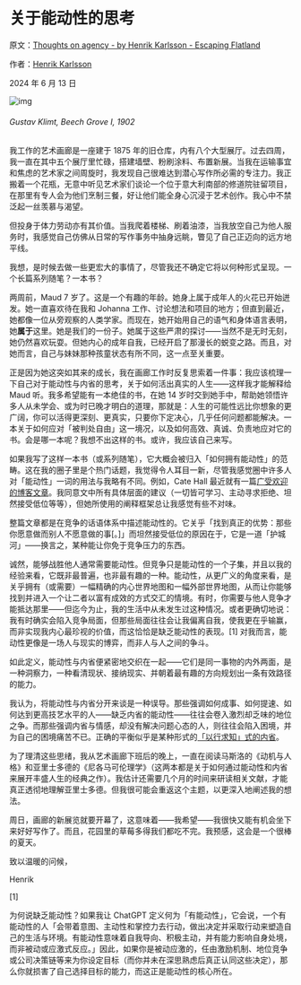 # 关于能动性的思考

原文：[Thoughts on agency - by Henrik Karlsson - Escaping Flatland](https://www.henrikkarlsson.xyz/p/thoughts-on-agency)

作者：[Henrik Karlsson](https://substack.com/@henrikkarlsson)

2024 年 6 月 13 日

![img](https://substackcdn.com/image/fetch/$s_!JKN0!,w_1456,c_limit,f_auto,q_auto:good,fl_progressive:steep/https%3A%2F%2Fsubstack-post-media.s3.amazonaws.com%2Fpublic%2Fimages%2F967ab853-d2f3-47fa-907c-4396f5e2f9e4_1600x1588.jpeg)

###### Gustav Klimt, *Beech Grove I*, 1902

我工作的艺术画廊是一座建于 1875 年的旧仓库，内有八个大型展厅。过去四周，我一直在其中五个展厅里忙碌，搭建墙壁、粉刷涂料、布置新展。当我在运输事宜和焦虑的艺术家之间周旋时，我发现自己很难达到潜心写作所必需的专注力。我正搬着一个花瓶，无意中听见艺术家们谈论一个位于意大利南部的修道院驻留项目，在那里有专人会为他们烹制三餐，好让他们能全身心沉浸于艺术创作。我心中不禁泛起一丝羡慕与渴望。

但投身于体力劳动亦有其价值。当我爬着楼梯、刷着油漆，当我放空自己为他人服务时，我感觉自己仿佛从日常的写作事务中抽身远眺，瞥见了自己正迈向的远方地平线。

我想，是时候去做一些更宏大的事情了，尽管我还不确定它将以何种形式呈现。一个长篇系列随笔？一本书？

两周前，Maud 7 岁了。这是一个有趣的年龄。她身上属于成年人的火花已开始迸发。她一直喜欢待在我和 Johanna 工作、讨论想法和项目的地方；但直到最近，她都像一位从旁观察的人类学家。而现在，她开始用自己的语气和身体语言表明，她**属于**这里。她是我们的一份子。她属于这些严肃的探讨——当然不是无时无刻，她仍然喜欢玩耍。但她内心的成年自我，已经开启了那漫长的蜕变之路。而且，对她而言，自己与妹妹那种孩童状态有所不同，这一点至关重要。

正是因为她这突如其来的成长，我在画廊工作时反复思索着一件事：我应该梳理一下自己对于能动性与内省的思考，关于如何活出真实的人生——这样我才能解释给 Maud 听。我多希望能有一本绝佳的书，在她 14 岁时交到她手中，帮助她领悟许多人从未学会、或为时已晚才明白的道理，那就是：人生的可能性远比你想象的更广阔，你可以活得更深刻、更真实，只要你下定决心，几乎任何问题都能解决。一本关于如何应对「被判处自由」这一境况，以及如何高效、真诚、负责地应对它的书。会是哪一本呢？我想不出这样的书。或许，我应该自己来写。

如果我写了这样一本书（或系列随笔），它大概会被归入「如何拥有能动性」的范畴。这在我的圈子里是个热门话题，我觉得令人耳目一新，尽管我感觉圈中许多人对「能动性」一词的用法与我略有不同。例如，Cate Hall 最近就有一篇[广受欢迎的博客文章](https://usefulfictions.substack.com/p/how-to-be-more-agentic)。我同意文中所有具体层面的建议（一切皆可学习、主动寻求拒绝、坦然接受低位等等），但她所使用的阐释框架总让我感觉有些不对味。

整篇文章都是在竞争的话语体系中描述能动性的。它关乎「找到真正的优势：那些你愿意做而别人不愿意做的事[。]」而坦然接受低位的原因在于，它是一道「护城河」——换言之，某种能让你免于竞争压力的东西。

诚然，能够战胜他人通常需要能动性。但竞争只是能动性的一个子集，并且以我的经验来看，它既非最普遍，也非最有趣的一种。能动性，从更广义的角度来看，是关乎拥有（或需要）一幅精确的内心世界地图和一幅外部世界地图，从而让你能够找到并进入一个让二者以富有成效的方式交汇的情境。有时，你需要与他人竞争才能抵达那里——但迄今为止，我的生活中从未发生过这种情况。或者更确切地说：我有时确实会陷入竞争局面，但那些局面往往会让我偏离自我，使我更在乎输赢，而非实现我内心最珍视的价值，而这恰恰是缺乏能动性的表现。[1] 对我而言，能动性更像是一场人与现实的博弈，而非人与人之间的争斗。

如此定义，能动性与内省便紧密地交织在一起——它们是同一事物的内外两面，是一种洞察力，一种看清现状、接纳现实、并朝着最有趣的方向规划出一条有效路径的能力。

我认为，将能动性与内省分开来谈是一种误导。那些强调如何成事、如何提速、如何达到更高技艺水平的人——缺乏内省的能动性——往往会卷入激烈却乏味的地位之争。而那些强调内省与情感，却没有解决问题心态的人，则往往会陷入困境，并为自己的困境痛苦不已。正确的平衡似乎是某种形式的[「以行求知」式的内省](https://www.henrikkarlsson.xyz/p/two-kinds-of-introspection)。

为了理清这些思绪，我从艺术画廊下班后的晚上，一直在阅读马斯洛的《动机与人格》和亚里士多德的《尼各马可伦理学》（这两本都是关于如何通过能动性和内省来展开丰盛人生的经典之作）。我估计还需要几个月的时间来研读相关文献，才能真正透彻地理解亚里士多德。但我很可能会重返这个主题，以更深入地阐述我的想法。

周日，画廊的新展览就要开幕了，这意味着——我希望——我很快又能有机会坐下来好好写作了。而且，花园里的草莓多得我们都吃不完。我预感，这会是一个很棒的夏天。

致以温暖的问候，

Henrik

[1]

为何说缺乏能动性？如果我让 ChatGPT 定义何为「有能动性」，它会说，一个有能动性的人「会带着意图、主动性和掌控力去行动，做出决定并采取行动来塑造自己的生活与环境。有能动性意味着自我导向、积极主动，并有能力影响自身处境，而非被动或应激式反应。」因此，如果你是被动应激的，任由激励机制、地位竞争或公司决策链等来为你设定目标（而你并未在深思熟虑后真正认同这些决定），那么你就损害了自己选择目标的能力，而这正是能动性的核心所在。